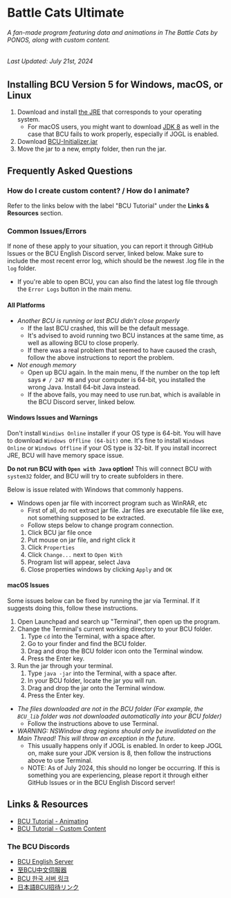 # Battle Cats Ultimate
###### A fan-made program featuring data and animations in The Battle Cats by PONOS, along with custom content.
###### Last Updated: July 21st, 2024

## Installing BCU Version 5 for Windows, macOS, or Linux

1. Download and install [the JRE](https://www.java.com/en/download/manual.jsp) that corresponds to your operating system.
    - For macOS users, you might want to download [JDK 8](https://drive.google.com/file/d/1tX-LQygjt3w0x3uQnyHBC2O-uePUQrPn/view?usp=sharing) as well in the case that BCU fails to work properly, especially if JOGL is enabled.
2. Download [BCU-Initializer.jar](https://github.com/battlecatsultimate/bcu-assets/raw/master/jar/BCU-Initializer.jar)
3. Move the jar to a new, empty folder, then run the jar.

## Frequently Asked Questions
### How do I create custom content? / How do I animate?
Refer to the links below with the label "BCU Tutorial" under the **Links & Resources** section.

### Common Issues/Errors
If none of these apply to your situation, you can report it through GitHub Issues or the BCU English Discord server, linked below. Make sure to include the most recent error log, which should be the newest .log file in the `log` folder.
- If you're able to open BCU, you can also find the latest log file through the `Error Logs` button in the main menu.

#### All Platforms
- *Another BCU is running or last BCU didn't close properly*
    - If the last BCU crashed, this will be the default message.
    - It's advised to avoid running two BCU instances at the same time, as well as allowing BCU to close properly.
    - If there was a real problem that seemed to have caused the crash, follow the above instructions to report the problem.
- *Not enough memory*
    - Open up BCU again. In the main menu, If the number on the top left says `# / 247 MB` and your computer is 64-bit, you installed the wrong Java. Install 64-bit Java instead.
    - If the above fails, you may need to use run.bat, which is available in the BCU Discord server, linked below.

#### Windows Issues and Warnings

Don't install `Windiws Online` installer if your OS type is 64-bit. You will have to download `Windows Offline (64-bit)` one.
It's fine to install `Windows Online` or `Windows Offline` if your OS type is 32-bit. If you install incorrect JRE, BCU will have memory space issue.

**Do not run BCU with `Open with Java` option!** This will connect BCU with `system32` folder, and BCU will try to create subfolders in there.

Below is issue related with Windows that commonly happens.

- Windows open jar file with incorrect program such as WinRAR, etc
    - First of all, do not extract jar file. Jar files are executable file like exe, not something supposed to be extracted.
    - Follow steps below to change program connection.
    1. Click BCU jar file once
    2. Put mouse on jar file, and right click it
    3. Click `Properties`
    4. Click `Change...` next to `Open With`
    5. Program list will appear, select Java
    6. Close properties windows by clicking `Apply` and `OK`

#### macOS Issues
Some issues below can be fixed by running the jar via Terminal. If it suggests doing this, follow these instructions.
1. Open Launchpad and search up "Terminal", then open up the program.
2. Change the Terminal's current working directory to your BCU folder.
    1. Type `cd` into the Terminal, with a space after.
    2. Go to your finder and find the BCU folder.
    3. Drag and drop the BCU folder icon onto the Terminal window.
    4. Press the Enter key.
3. Run the jar through your terminal.
    1. Type `java -jar` into the Terminal, with a space after.
    2. In your BCU folder, locate the jar you will run.
    3. Drag and drop the jar onto the Terminal window.
    4. Press the Enter key.

- *The files downloaded are not in the BCU folder (For example, the `BCU_lib` folder was not downloaded automatically into your BCU folder)*
    - Follow the instructions above to use Terminal.
- *WARNING: NSWindow drag regions should only be invalidated on the Main Thread! This will throw an exception in the future.*
    - This usually happens only if JOGL is enabled. In order to keep JOGL on, make sure your JDK version is 8, then follow the instructions above to use Terminal.
    - NOTE: As of July 2024, this should no longer be occurring. If this is something you are experiencing, please report it through either GitHub Issues or in the BCU English Discord server!

## Links & Resources

- [BCU Tutorial - Animating](https://docs.google.com/document/d/1X2UZGEJzkSTXjgvozQRgKoHSjCpsHt4Eh94sllPu8JQ/edit?usp=sharing)
- [BCU Tutorial - Custom Content](https://docs.google.com/document/d/1k682-1xNnHH3Z4sq6MhB4s7TgtyPqMKZUFwydsXcOiw/edit)

### The BCU Discords
- [BCU English Server](https://discord.gg/zvqamBW)
- [至BCU中文伺服器](https://discord.gg/uyyarVR)
- [BCU 한국 서버 링크](https://discord.gg/fZZnZsw)
- [日本語BCU招待リンク](https://discord.gg/kBB9Qyv3E9)
